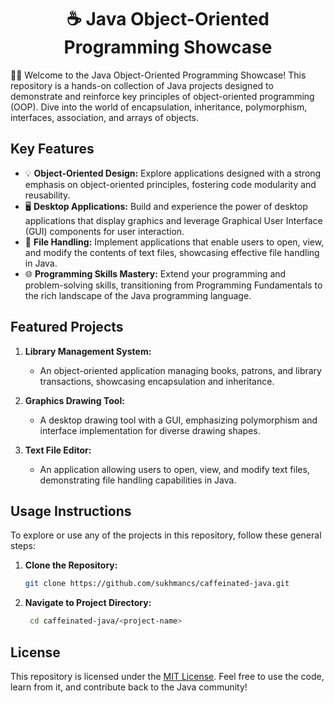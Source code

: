 <div align="center">

# ☕ Java Object-Oriented Programming Showcase

</div>

🙋‍♂️ Welcome to the Java Object-Oriented Programming Showcase! This repository is a hands-on collection of Java projects designed to demonstrate and reinforce key principles of object-oriented programming (OOP). Dive into the world of encapsulation, inheritance, polymorphism, interfaces, association, and arrays of objects.

## Key Features

- 💡 **Object-Oriented Design:** Explore applications designed with a strong emphasis on object-oriented principles, fostering code modularity and reusability.
- 🖥️ **Desktop Applications:** Build and experience the power of desktop applications that display graphics and leverage Graphical User Interface (GUI) components for user interaction.
- 📂 **File Handling:** Implement applications that enable users to open, view, and modify the contents of text files, showcasing effective file handling in Java.
- 🌐 **Programming Skills Mastery:** Extend your programming and problem-solving skills, transitioning from Programming Fundamentals to the rich landscape of the Java programming language.

## Featured Projects

1. **Library Management System:**
   - An object-oriented application managing books, patrons, and library transactions, showcasing encapsulation and inheritance.

2. **Graphics Drawing Tool:**
   - A desktop drawing tool with a GUI, emphasizing polymorphism and interface implementation for diverse drawing shapes.

3. **Text File Editor:**
   - An application allowing users to open, view, and modify text files, demonstrating file handling capabilities in Java.

## Usage Instructions

To explore or use any of the projects in this repository, follow these general steps:

1. **Clone the Repository:**
   ```bash
   git clone https://github.com/sukhmancs/caffeinated-java.git
   ```
2. **Navigate to Project Directory:**
   ```bash
    cd caffeinated-java/<project-name>
   ```

## License

This repository is licensed under the [MIT License](./LICENSE). Feel free to use the code, learn from it, and contribute back to the Java community!
